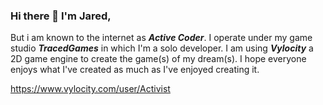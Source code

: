 ### Hi there 👋 I'm Jared, 
But i am known to the internet as ***Active Coder***. I operate under my game studio ***TracedGames*** in which I'm a solo developer.
I am using ***Vylocity*** a 2D game engine to create the game(s) of my dream(s).
I hope everyone enjoys what I've created as much as I've enjoyed creating it.

https://www.vylocity.com/user/Activist

<!--
**Actii-codes/Actii-codes** is a ✨ _special_ ✨ repository because its `README.md` (this file) appears on your GitHub profile.

Here are some ideas to get you started:

- 🔭 I’m currently working on ...
- 🌱 I’m currently learning ...
- 👯 I’m looking to collaborate on ...
- 🤔 I’m looking for help with ...
- 💬 Ask me about ...
- 📫 How to reach me: ...
- 😄 Pronouns: ...
- ⚡ Fun fact: ...
-->
